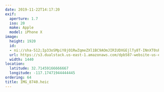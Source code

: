 ```yaml
---
date: 2019-11-22T14:17:20
exif:
  aperture: 1.7
  iso: 20
  make: Apple
  model: iPhone X
image:
  height: 1920
  id:
  - ni://sha-512;Ip33oSMpiY8jO1RwZqmeZXl1BC9AOmJIRIUDXGEjlTy8T-INnXT0sRbF0-q-k2JlNQSv4GrjwRwTMKlWmMhR4A
  url: https://s3.dualstack.us-east-1.amazonaws.com/dpb587-website-us-east-1/asset/gallery/2019-san-diego/9d5e9ad0-34b4-87e0-be8a-85395441ffb3~1920.jpg
  width: 1440
location:
  latitude: 32.71459166666667
  longitude: -117.17471944444445
ordering: 64
title: IMG_8740.heic
---
```

